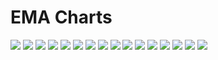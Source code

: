 # EMA Charts

![](img/EMA10_Spike.svg) ![](img/EMA10_Impulse.svg) ![](img/EMA10_Triangle.svg) ![](img/EMA10_Sawtooth.svg) ![](img/EMA10_Sine.svg) ![](img/EMA10_Chirp.svg) ![](img/EMA10_White.svg) ![](img/EMA10_Gauss.svg) ![](img/EMA10_B.svg) ![](img/EMA10_HF.svg) ![](img/EMA10_ImpulseHF.svg) ![](img/EMA10_SawtoothHF.svg) ![](img/EMA10_SineG.svg) ![](img/EMA10_ChirpG.svg) ![](img/EMA10_Complex.svg) ![](img/EMA10_Market.svg)
